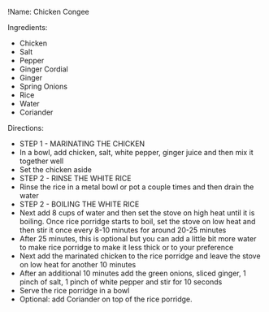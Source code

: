 !Name: Chicken Congee

Ingredients:
- Chicken
- Salt
- Pepper
- Ginger Cordial
- Ginger
- Spring Onions
- Rice
- Water
- Coriander

Directions:
- STEP 1 - MARINATING THE CHICKEN
- In a bowl, add chicken, salt, white pepper, ginger juice and then mix it together well
- Set the chicken aside
- STEP 2 - RINSE THE WHITE RICE
- Rinse the rice in a metal bowl or pot a couple times and then drain the water
- STEP 2 - BOILING THE WHITE RICE
- Next add 8 cups of water and then set the stove on high heat until it is boiling. Once rice porridge starts to boil, set the stove on low heat and then stir it once every 8-10 minutes for around 20-25 minutes
- After 25 minutes, this is optional but you can add a little bit more water to make rice porridge to make it less thick or to your preference
- Next add the marinated chicken to the rice porridge and leave the stove on low heat for another 10 minutes
- After an additional 10 minutes add the green onions, sliced ginger, 1 pinch of salt, 1 pinch of white pepper and stir for 10 seconds
- Serve the rice porridge in a bowl
- Optional: add Coriander on top of the rice porridge.
